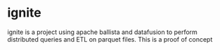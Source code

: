 # ignite

ignite is a project using apache ballista and datafusion to perform distributed queries and ETL on parquet
files.  This is a proof of concept